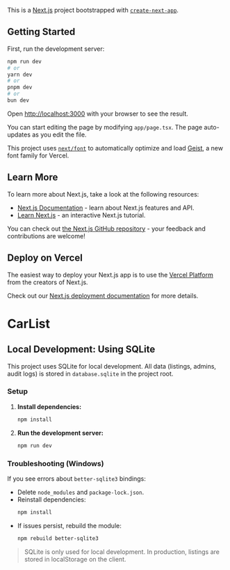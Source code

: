 This is a [Next.js](https://nextjs.org) project bootstrapped with [`create-next-app`](https://nextjs.org/docs/app/api-reference/cli/create-next-app).

## Getting Started

First, run the development server:

```bash
npm run dev
# or
yarn dev
# or
pnpm dev
# or
bun dev
```

Open [http://localhost:3000](http://localhost:3000) with your browser to see the result.

You can start editing the page by modifying `app/page.tsx`. The page auto-updates as you edit the file.

This project uses [`next/font`](https://nextjs.org/docs/app/building-your-application/optimizing/fonts) to automatically optimize and load [Geist](https://vercel.com/font), a new font family for Vercel.

## Learn More

To learn more about Next.js, take a look at the following resources:

- [Next.js Documentation](https://nextjs.org/docs) - learn about Next.js features and API.
- [Learn Next.js](https://nextjs.org/learn) - an interactive Next.js tutorial.

You can check out [the Next.js GitHub repository](https://github.com/vercel/next.js) - your feedback and contributions are welcome!

## Deploy on Vercel

The easiest way to deploy your Next.js app is to use the [Vercel Platform](https://vercel.com/new?utm_medium=default-template&filter=next.js&utm_source=create-next-app&utm_campaign=create-next-app-readme) from the creators of Next.js.

Check out our [Next.js deployment documentation](https://nextjs.org/docs/app/building-your-application/deploying) for more details.

# CarList

## Local Development: Using SQLite

This project uses SQLite for local development. All data (listings, admins, audit logs) is stored in `database.sqlite` in the project root.

### Setup
1. **Install dependencies:**
   ```sh
   npm install
   ```
2. **Run the development server:**
   ```sh
   npm run dev
   ```

### Troubleshooting (Windows)
If you see errors about `better-sqlite3` bindings:
- Delete `node_modules` and `package-lock.json`.
- Reinstall dependencies:
  ```sh
  npm install
  ```
- If issues persist, rebuild the module:
  ```sh
  npm rebuild better-sqlite3
  ```

> SQLite is only used for local development. In production, listings are stored in localStorage on the client.

